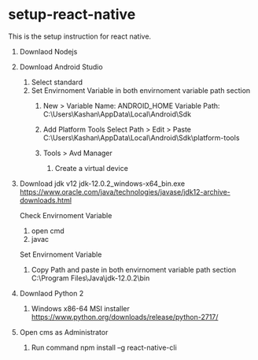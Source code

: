# setup-react-native
This is the setup instruction for react native.


1. Downlaod Nodejs
2. Download Android Studio
   1. Select standard
   2. Set Envirnoment Variable in both envirnoment variable path section
      1. New >
         Variable Name: ANDROID_HOME
         Variable Path: C:\Users\Kashan\AppData\Local\Android\Sdk 

      2. Add Platform Tools
         Select Path > Edit > Paste
         C:\Users\Kashan\AppData\Local\Android\Sdk\platform-tools

      3. Tools > Avd Manager
         1. Create a virtual device

3. Download jdk v12
	jdk-12.0.2_windows-x64_bin.exe
   https://www.oracle.com/java/technologies/javase/jdk12-archive-downloads.html

   Check Envirnoment Variable
      1. open cmd
      2. javac
   
   Set Envirnoment Variable
      1. Copy Path and paste in both envirnoment variable path section
         C:\Program Files\Java\jdk-12.0.2\bin

4. Downlaod Python 2
      1. Windows x86-64 MSI installer
         https://www.python.org/downloads/release/python-2717/

5. Open cms as Administrator
   1. Run command
      npm install –g react-native-cli
